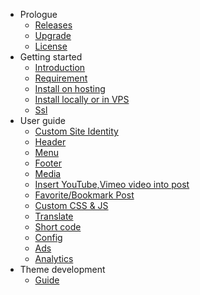- Prologue
  - [Releases](releases.md)
  - [Upgrade](upgrade.md)
  - [License](license.md)
- Getting started
  - [Introduction](README.md)
  - [Requirement](requirement.md)
  - [Install on hosting](install-on-hosting.md)
  - [Install locally or in VPS](install-on-vps.md)
  - [Ssl](ssl.md)
- User guide
  - [Custom Site Identity](general.md)
  - [Header](header.md)
  - [Menu](menu.md)
  - [Footer](footer.md)
  - [Media](media.md)
  - [Insert YouTube,Vimeo video into post](insert_video.md)
  - [Favorite/Bookmark Post](bookmark-post.md)
  - [Custom CSS & JS](cssjs.md)
  - [Translate](translate.md)
  - [Short code](shortcode.md)
  - [Config](config.md)
  - [Ads](adv.md)
  - [Analytics](analytics.md)
- Theme development
  - [Guide](theme-development.md)